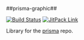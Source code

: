 ##prisma-graphic##

[![Build Status](https://drone.io/github.com/daveallie/prisma-graphics/status.png)](https://drone.io/github.com/daveallie/prisma-graphics/latest) [![JitPack Link](https://img.shields.io/github/tag/daveallie/prisma-graphics.svg?label=JitPack)](https://jitpack.io/#daveallie/prisma-graphics/1.0.1)

Library for the [prisma](https://github.com/Moony22/prisma) repo.
